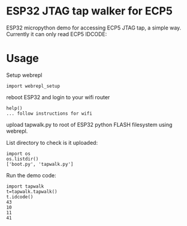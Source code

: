 # ESP32 JTAG tap walker for ECP5

ESP32 micropython demo for accessing ECP5 JTAG tap, a simple way.
Currently it can only read ECP5 IDCODE:

# Usage

Setup webrepl

    import webrepl_setup

reboot ESP32 and login to your wifi router

    help()
    ... follow instructions for wifi

upload tapwalk.py to root of ESP32 python FLASH filesystem
using webrepl.

List directory to check is it uploaded:

    import os
    os.listdir()
    ['boot.py', 'tapwalk.py']

Run the demo code:

    import tapwalk
    t=tapwalk.tapwalk()
    t.idcode()
    43
    10
    11
    41
